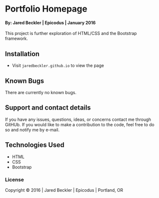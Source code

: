 # Portfolio Homepage

#### By: Jared Beckler | Epicodus | January 2016

This project is further exploration of HTML/CSS and the Bootstrap framework.

## Installation

* Visit `jaredbeckler.github.io` to view the page

## Known Bugs

There are currently no known bugs.

## Support and contact details

If you have any issues, questions, ideas, or concerns contact me through GitHUb. If you would like to make a contribution to the code, feel free to do so and notify me by e-mail.

## Technologies Used

* HTML
* CSS
* Bootstrap

### License

Copyright &copy; 2016  |  Jared Beckler  |  Epicodus  |  Portland, OR

